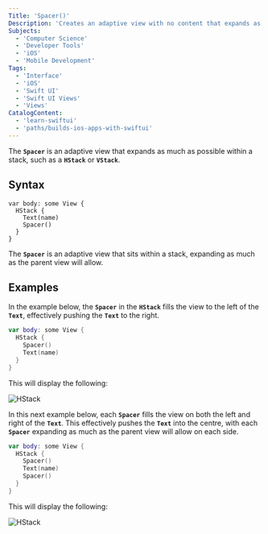 ```yaml
---
Title: 'Spacer()'
Description: 'Creates an adaptive view with no content that expands as much as it can.'
Subjects:
  - 'Computer Science'
  - 'Developer Tools'
  - 'iOS'
  - 'Mobile Development'
Tags:
  - 'Interface'
  - 'iOS'
  - 'Swift UI'
  - 'Swift UI Views'
  - 'Views'
CatalogContent:
  - 'learn-swiftui'
  - 'paths/builds-ios-apps-with-swiftui'
---
```


The **`Spacer`** is an adaptive view that expands as much as possible within a stack, such as a **`HStack`** or **`VStack`**.

## Syntax

```pseudo
var body: some View {
  HStack {
  	Text(name)
  	Spacer()
  }
}
```

The **`Spacer`** is an adaptive view that sits within a stack, expanding as much as the parent view will allow.

## Examples

In the example below, the **`Spacer`** in the **`HStack`** fills the view to the left of the **`Text`**, effectively pushing the **`Text`** to the right.

```swift
var body: some View {
  HStack {
  	Spacer()
  	Text(name)
  }
}
```

This will display the following:

![HStack](https://raw.githubusercontent.com/Codecademy/docs/main/media/swiftui-spacer-left)

In this next example below, each **`Spacer`** fills the view on both the left and right of the **`Text`**. This effectively pushes the **`Text`** into the centre, with each **`Spacer`** expanding as much as the parent view will allow on each side.

```swift
var body: some View {
  HStack {
  	Spacer()
  	Text(name)
  	Spacer()
  }
}
```

This will display the following:

![HStack](https://raw.githubusercontent.com/Codecademy/docs/main/media/swiftui-spacer-left-and-right)



